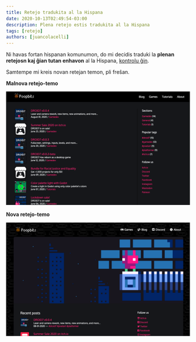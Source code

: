 ```yaml
---
title: Retejo tradukita al la Hispana
date: 2020-10-13T02:49:54-03:00
description: Plena retejo estis tradukita al la Hispana
tags: [retejo]
authors: [juancolacelli]
---
```


Ni havas fortan hispanan komunumon, do mi decidis traduki la **plenan retejosn kaj ĝian tutan enhavon** al la Hispana, [kontrolu ĝin](/es).

Samtempe mi kreis novan retejan temon, pli freŝan.

**Malnova retejo-temo**

![Old theme](old_theme.png)

**Nova retejo-temo**

![New theme](new_theme.png)
